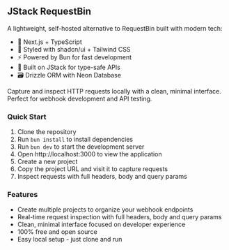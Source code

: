 ## JStack RequestBin

A lightweight, self-hosted alternative to RequestBin built with modern tech:

- 🚀 Next.js + TypeScript
- 💅 Styled with shadcn/ui + Tailwind CSS
- ⚡️ Powered by Bun for fast development
- 🔌 Built on JStack for type-safe APIs
- 🗃️ Drizzle ORM with Neon Database

Capture and inspect HTTP requests locally with a clean, minimal interface. Perfect for webhook development and API testing.

### Quick Start

1. Clone the repository
2. Run `bun install` to install dependencies
3. Run `bun dev` to start the development server
4. Open http://localhost:3000 to view the application
5. Create a new project
6. Copy the project URL and visit it to capture requests
7. Inspect requests with full headers, body and query params

### Features

- Create multiple projects to organize your webhook endpoints
- Real-time request inspection with full headers, body and query params
- Clean, minimal interface focused on developer experience
- 100% free and open source
- Easy local setup - just clone and run
